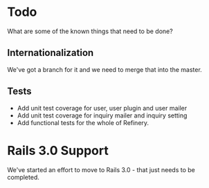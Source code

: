 # Todo

What are some of the known things that need to be done?

## Internationalization

We've got a branch for it and we need to merge that into the master.

## Tests

* Add unit test coverage for user, user plugin and user mailer
* Add unit test coverage for inquiry mailer and inquiry setting
* Add functional tests for the whole of Refinery.

# Rails 3.0 Support

We've started an effort to move to Rails 3.0 - that just needs to be completed.